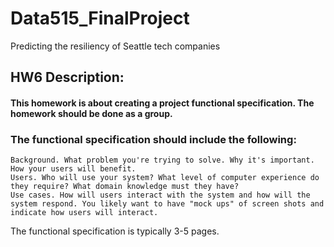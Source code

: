 # Data515_FinalProject
Predicting the resiliency of Seattle tech companies 

## HW6 Description:

#### This homework is about creating a project functional specification. The homework should be done as a group.

### The functional specification should include the following:

    Background. What problem you're trying to solve. Why it's important. How your users will benefit.
    Users. Who will use your system? What level of computer experience do they require? What domain knowledge must they have?
    Use cases. How will users interact with the system and how will the system respond. You likely want to have "mock ups" of screen shots and indicate how users will interact.

The functional specification is typically 3-5 pages.
